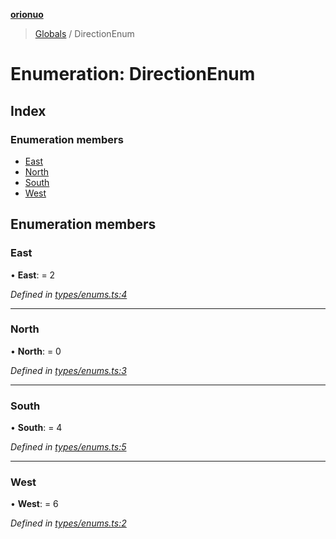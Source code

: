 **[orionuo](../README.md)**

> [Globals](../globals.md) / DirectionEnum

# Enumeration: DirectionEnum

## Index

### Enumeration members

* [East](directionenum.md#east)
* [North](directionenum.md#north)
* [South](directionenum.md#south)
* [West](directionenum.md#west)

## Enumeration members

### East

•  **East**:  = 2

*Defined in [types/enums.ts:4](https://github.com/msviha/orionuo/blob/5f19aed/src/types/enums.ts#L4)*

___

### North

•  **North**:  = 0

*Defined in [types/enums.ts:3](https://github.com/msviha/orionuo/blob/5f19aed/src/types/enums.ts#L3)*

___

### South

•  **South**:  = 4

*Defined in [types/enums.ts:5](https://github.com/msviha/orionuo/blob/5f19aed/src/types/enums.ts#L5)*

___

### West

•  **West**:  = 6

*Defined in [types/enums.ts:2](https://github.com/msviha/orionuo/blob/5f19aed/src/types/enums.ts#L2)*
